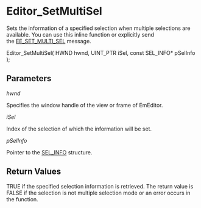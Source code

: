 # Editor\_SetMultiSel

Sets the information of a specified selection when multiple selections
are available. You can use this inline function or explicitly send the [EE\_SET\_MULTI\_SEL](../message/ee_set_multi_sel) message.

Editor\_SetMultiSel( HWND hwnd, UINT\_PTR iSel, const SEL\_INFO\* pSelInfo );

## Parameters

_hwnd_

Specifies the window handle of the view or frame of EmEditor.

_iSel_

Index of the selection of which the information will be set.

_pSelInfo_

Pointer to the
[SEL\_INFO](../structure/sel_info) structure.

## Return Values

TRUE if the specified selection information is retrieved. The
return value is FALSE if the selection is not multiple selection mode or an
error occurs in the function.
